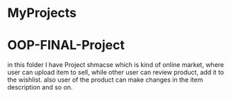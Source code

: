 # MyProjects


# OOP-FINAL-Project
in this folder I have Project shmacse which is kind of online market, where user can upload item to sell, while other user can review product, add it to the wishlist. also user of the product can make changes in the item description and so on.
